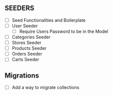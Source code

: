 ## SEEDERS

- [ ] Seed Functionalities and Boilerplate
- [ ] User Seeder
  - [ ] Require Users Password to be in the Model
- [ ] Categories Seeder
- [ ] Stores Seeder
- [ ] Products Seeder
- [ ] Orders Seeder
- [ ] Carts Seeder

## Migrations

- [ ] Add a way to migrate collections
